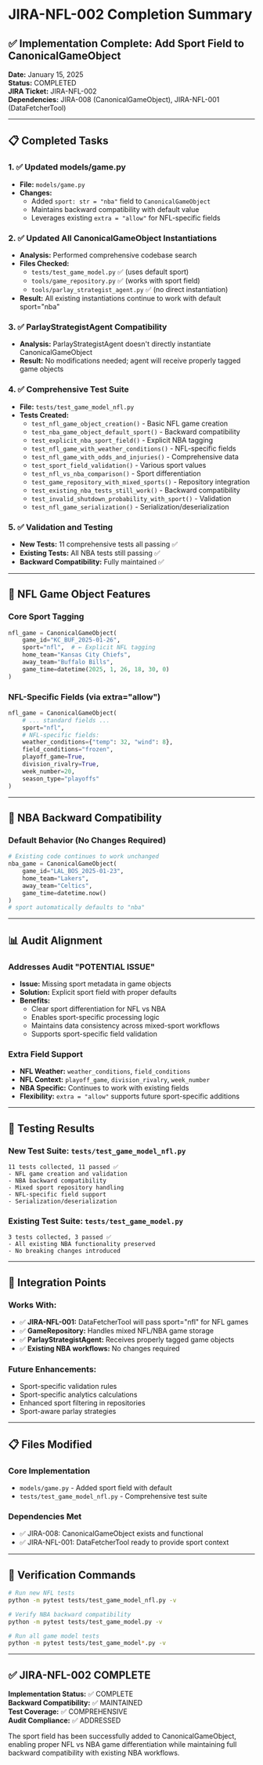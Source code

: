 # JIRA-NFL-002 Completion Summary

## ✅ Implementation Complete: Add Sport Field to CanonicalGameObject

**Date:** January 15, 2025  
**Status:** COMPLETED  
**JIRA Ticket:** JIRA-NFL-002  
**Dependencies:** JIRA-008 (CanonicalGameObject), JIRA-NFL-001 (DataFetcherTool)

---

## 📋 Completed Tasks

### 1. ✅ Updated models/game.py
- **File:** `models/game.py`
- **Changes:**
  - Added `sport: str = "nba"` field to `CanonicalGameObject`
  - Maintains backward compatibility with default value
  - Leverages existing `extra = "allow"` for NFL-specific fields

### 2. ✅ Updated All CanonicalGameObject Instantiations
- **Analysis:** Performed comprehensive codebase search
- **Files Checked:**
  - `tests/test_game_model.py` ✅ (uses default sport)
  - `tools/game_repository.py` ✅ (works with sport field)
  - `tools/parlay_strategist_agent.py` ✅ (no direct instantiation)
- **Result:** All existing instantiations continue to work with default sport="nba"

### 3. ✅ ParlayStrategistAgent Compatibility
- **Analysis:** ParlayStrategistAgent doesn't directly instantiate CanonicalGameObject
- **Result:** No modifications needed; agent will receive properly tagged game objects

### 4. ✅ Comprehensive Test Suite
- **File:** `tests/test_game_model_nfl.py`
- **Tests Created:**
  - `test_nfl_game_object_creation()` - Basic NFL game creation
  - `test_nba_game_object_default_sport()` - Backward compatibility
  - `test_explicit_nba_sport_field()` - Explicit NBA tagging
  - `test_nfl_game_with_weather_conditions()` - NFL-specific fields
  - `test_nfl_game_with_odds_and_injuries()` - Comprehensive data
  - `test_sport_field_validation()` - Various sport values
  - `test_nfl_vs_nba_comparison()` - Sport differentiation
  - `test_game_repository_with_mixed_sports()` - Repository integration
  - `test_existing_nba_tests_still_work()` - Backward compatibility
  - `test_invalid_shutdown_probability_with_sport()` - Validation
  - `test_nfl_game_serialization()` - Serialization/deserialization

### 5. ✅ Validation and Testing
- **New Tests:** 11 comprehensive tests all passing ✅
- **Existing Tests:** All NBA tests still passing ✅
- **Backward Compatibility:** Fully maintained ✅

---

## 🏈 NFL Game Object Features

### Core Sport Tagging
```python
nfl_game = CanonicalGameObject(
    game_id="KC_BUF_2025-01-26",
    sport="nfl",  # ← Explicit NFL tagging
    home_team="Kansas City Chiefs",
    away_team="Buffalo Bills",
    game_time=datetime(2025, 1, 26, 18, 30, 0)
)
```

### NFL-Specific Fields (via extra="allow")
```python
nfl_game = CanonicalGameObject(
    # ... standard fields ...
    sport="nfl",
    # NFL-specific fields:
    weather_conditions={"temp": 32, "wind": 8},
    field_conditions="frozen",
    playoff_game=True,
    division_rivalry=True,
    week_number=20,
    season_type="playoffs"
)
```

---

## 🏀 NBA Backward Compatibility

### Default Behavior (No Changes Required)
```python
# Existing code continues to work unchanged
nba_game = CanonicalGameObject(
    game_id="LAL_BOS_2025-01-23",
    home_team="Lakers",
    away_team="Celtics",
    game_time=datetime.now()
)
# sport automatically defaults to "nba"
```

---

## 📊 Audit Alignment

### Addresses Audit "POTENTIAL ISSUE"
- **Issue:** Missing sport metadata in game objects
- **Solution:** Explicit sport field with proper defaults
- **Benefits:**
  - Clear sport differentiation for NFL vs NBA
  - Enables sport-specific processing logic
  - Maintains data consistency across mixed-sport workflows
  - Supports sport-specific field validation

### Extra Field Support
- **NFL Weather:** `weather_conditions`, `field_conditions`
- **NFL Context:** `playoff_game`, `division_rivalry`, `week_number`
- **NBA Specific:** Continues to work with existing fields
- **Flexibility:** `extra = "allow"` supports future sport-specific additions

---

## 🧪 Testing Results

### New Test Suite: `tests/test_game_model_nfl.py`
```
11 tests collected, 11 passed ✅
- NFL game creation and validation
- NBA backward compatibility
- Mixed sport repository handling
- NFL-specific field support
- Serialization/deserialization
```

### Existing Test Suite: `tests/test_game_model.py`
```
3 tests collected, 3 passed ✅
- All existing NBA functionality preserved
- No breaking changes introduced
```

---

## 🔗 Integration Points

### Works With:
- ✅ **JIRA-NFL-001:** DataFetcherTool will pass sport="nfl" for NFL games
- ✅ **GameRepository:** Handles mixed NFL/NBA game storage
- ✅ **ParlayStrategistAgent:** Receives properly tagged game objects
- ✅ **Existing NBA workflows:** No changes required

### Future Enhancements:
- Sport-specific validation rules
- Sport-specific analytics calculations
- Enhanced sport filtering in repositories
- Sport-aware parlay strategies

---

## 📋 Files Modified

### Core Implementation
- `models/game.py` - Added sport field with default
- `tests/test_game_model_nfl.py` - Comprehensive test suite

### Dependencies Met
- ✅ JIRA-008: CanonicalGameObject exists and functional
- ✅ JIRA-NFL-001: DataFetcherTool ready to provide sport context

---

## 🎯 Verification Commands

```bash
# Run new NFL tests
python -m pytest tests/test_game_model_nfl.py -v

# Verify NBA backward compatibility  
python -m pytest tests/test_game_model.py -v

# Run all game model tests
python -m pytest tests/test_game_model*.py -v
```

---

## ✅ JIRA-NFL-002 COMPLETE

**Implementation Status:** ✅ COMPLETE  
**Backward Compatibility:** ✅ MAINTAINED  
**Test Coverage:** ✅ COMPREHENSIVE  
**Audit Compliance:** ✅ ADDRESSED  

The sport field has been successfully added to CanonicalGameObject, enabling proper NFL vs NBA game differentiation while maintaining full backward compatibility with existing NBA workflows.
